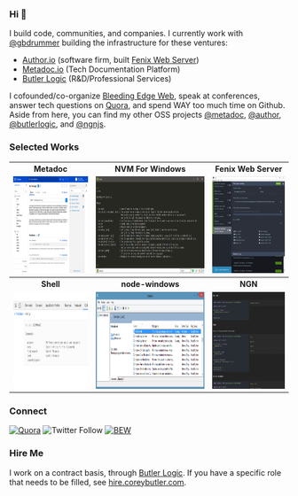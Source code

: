 ### Hi 👋

I build code, communities, and companies. I currently work with [@gbdrummer](https://github.com/gbdrummer) building the infrastructure for these ventures:

- [Author.io](https://github.com/author) (software firm, built [Fenix Web Server](https://preview.fenixwebserver.com))
- [Metadoc.io](https://metadoc.io) (Tech Documentation Platform)
- [Butler Logic](https://butlerlogic.com) (R&D/Professional Services)

I cofounded/co-organize [Bleeding Edge Web](https://edgeatx.org), speak at conferences, answer tech questions on [Quora](https://www.quora.com/profile/Corey-Butler), and spend WAY too much time on Github. Aside from here, you can find my other OSS projects [@metadoc](https://github.com/metadoc), [@author](https://github.com/author), [@butlerlogic](https://github.com/butlerlogic), and [@ngnjs](https://github.com/ngnjs).

### Selected Works

<table>
  <tr>
    <th>Metadoc</th>
    <th>NVM For Windows</th>
    <th>Fenix Web Server</th>
  </tr>
  <tr>
    <td><a href="https://github.com/metadoc" target="_blank"><img src="https://github.com/coreybutler/coreybutler/raw/master/metadoc.png" height="175px"/></a></td>
    <td><a href="https://github.com/coreybutler/nvm-windows" target="_blank"><img src="https://github.com/coreybutler/coreybutler/raw/master/nvm4w.png" height="175px"/></a></td>
    <td align="center"><a href="https://preview.fenixwebserver.com" target="_blank"><img src="https://github.com/coreybutler/coreybutler/raw/master/fenix.png" height="175px"/></a></td>
  </tr>
  <tr>
    <th>Shell</th>
    <th>node-windows</th>
    <th>NGN</th>
  </tr>
  <tr>
    <td><a href="https://github.com/author/shell" target="_blank"><img src="https://github.com/coreybutler/coreybutler/raw/master/cli.jpeg" height="175px"/></a></td>
    <td><a href="https://github.com/coreybutler/node-windows" target="_blank"><img src="https://github.com/coreybutler/coreybutler/raw/master/node-windows.png" height="175px"/></a></td>
    <td><a href="https://github.com/ngnjs" target="_blank"><img src="https://github.com/coreybutler/coreybutler/raw/master/NGN.png" height="175px"/></a></td>
  </tr>
</table>

### Connect

[![Quora](https://img.shields.io/badge/Top%20Writer-red?logo=quora&style=social)](https://www.quora.com/profile/Corey-Butler) ![Twitter Follow](https://img.shields.io/twitter/follow/goldglovecb?label=%40goldglovecb) [![BEW](https://img.shields.io/badge/Bleeding%20Edge%20Web-Co--organizer-1?logo=meetup&style=social)](https://edgeatx.org)

### Hire Me

I work on a contract basis, through [Butler Logic](https://butlerlogic.com). If you have a specific role that needs to be filled, see [hire.coreybutler.com](https://hire.coreybutler.com).

<!--
**coreybutler/coreybutler** is a ✨ _special_ ✨ repository because its `README.md` (this file) appears on your GitHub profile.

Here are some ideas to get you started:

- 🔭 I’m currently working on ...
- 🌱 I’m currently learning ...
- 👯 I’m looking to collaborate on ...
- 🤔 I’m looking for help with ...
- 💬 Ask me about ...
- 📫 How to reach me: ...
- 😄 Pronouns: ...
- ⚡ Fun fact: ...
-->
